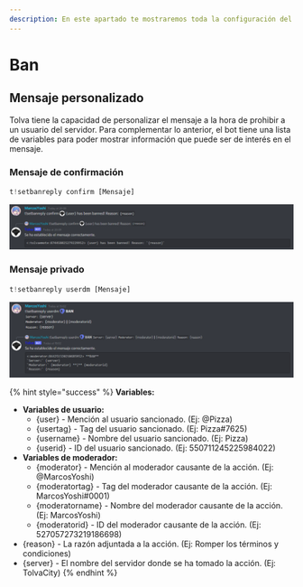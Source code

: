 ```yaml
---
description: En este apartado te mostraremos toda la configuración del comando ban.
---
```


# Ban

## Mensaje personalizado

Tolva tiene la capacidad de personalizar el mensaje a la hora de prohibir a un usuario del servidor. Para complementar lo anterior, el bot tiene una lista de variables para poder mostrar información que puede ser de interés en el mensaje. 

### Mensaje de confirmación

```javascript
t!setbanreply confirm [Mensaje]
```

![](../../.gitbook/assets/image%20%2813%29.png)

### Mensaje privado

```javascript
t!setbanreply userdm [Mensaje]
```

![](../../.gitbook/assets/image%20%2818%29.png)

{% hint style="success" %}
**Variables:** 

* **Variables de usuario:** 
  * {user} - Mención al usuario sancionado. \(Ej: @Pizza\) 
  * {usertag} - Tag del usuario sancionado. \(Ej: Pizza\#7625\)
  * {username} - Nombre del usuario sancionado. \(Ej: Pizza\)
  * {userid} - ID del usuario sancionado. \(Ej: 550711245225984022\)
* **Variables de moderador:**
  * {moderator} - Mención al moderador causante de la acción. \(Ej: @MarcosYoshi\)
  * {moderatortag} - Tag del moderador causante de la acción. \(Ej: MarcosYoshi\#0001\)
  * {moderatorname} - Nombre del moderador causante de la acción. \(Ej: MarcosYoshi\)
  * {moderatorid} - ID del moderador causante de la acción. \(Ej: 527057273219186698\)
* {reason} - La razón adjuntada a la acción. \(Ej: Romper los términos y condiciones\)
* {server} - El nombre del servidor donde se ha tomado la acción. \(Ej: TolvaCity\)
{% endhint %}

